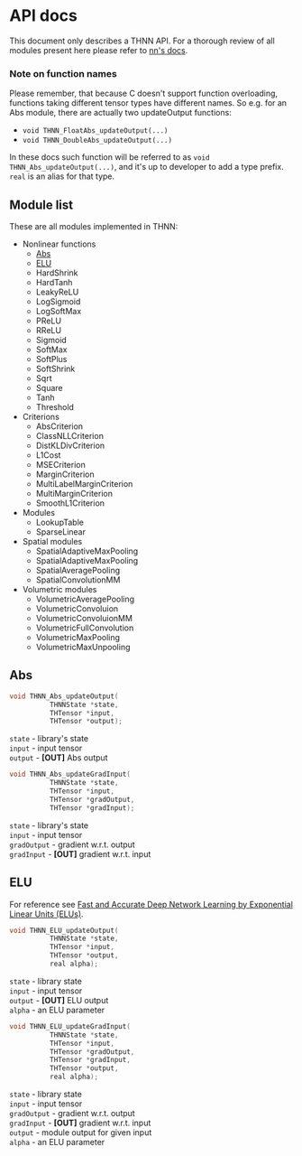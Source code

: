 # API docs

This document only describes a THNN API. For a thorough review of all modules present here please refer to [nn's docs](http://github.com/torch/nn/tree/master/doc).

### Note on function names

Please remember, that because C doesn't support function overloading, functions taking different tensor types have different names. So e.g. for an Abs module, there are actually two updateOutput functions:

* `void THNN_FloatAbs_updateOutput(...)`
* `void THNN_DoubleAbs_updateOutput(...)`

In these docs such function will be referred to as `void THNN_Abs_updateOutput(...)`, and it's up to developer to add a type prefix. `real` is an alias for that type.

## Module list

These are all modules implemented in THNN:

* Nonlinear functions
  * [Abs](#abs)
  * [ELU](#elu)
  * HardShrink
  * HardTanh
  * LeakyReLU
  * LogSigmoid
  * LogSoftMax
  * PReLU
  * RReLU
  * Sigmoid
  * SoftMax
  * SoftPlus
  * SoftShrink
  * Sqrt
  * Square
  * Tanh
  * Threshold
* Criterions
  * AbsCriterion
  * ClassNLLCriterion
  * DistKLDivCriterion
  * L1Cost
  * MSECriterion
  * MarginCriterion
  * MultiLabelMarginCriterion
  * MultiMarginCriterion
  * SmoothL1Criterion
* Modules
  * LookupTable
  * SparseLinear
* Spatial modules
  * SpatialAdaptiveMaxPooling
  * SpatialAdaptiveMaxPooling
  * SpatialAveragePooling
  * SpatialConvolutionMM
* Volumetric modules
  * VolumetricAveragePooling
  * VolumetricConvoluion
  * VolumetricConvoluionMM
  * VolumetricFullConvolution
  * VolumetricMaxPooling
  * VolumetricMaxUnpooling

## Abs

```C
void THNN_Abs_updateOutput(
          THNNState *state,
          THTensor *input,
          THTensor *output);
```

`state` - library's state
<br/>
`input` - input tensor
<br/>
`output` - **[OUT]** Abs output

```C
void THNN_Abs_updateGradInput(
          THNNState *state,
          THTensor *input,
          THTensor *gradOutput,
          THTensor *gradInput);
```

`state` - library's state
<br/>
`input` - input tensor
<br/>
`gradOutput` - gradient w.r.t. output
<br/>
`gradInput` - **[OUT]** gradient w.r.t. input

## ELU

For reference see [Fast and Accurate Deep Network Learning by Exponential Linear Units (ELUs)](http://arxiv.org/abs/1511.07289).

```C
void THNN_ELU_updateOutput(
          THNNState *state,
          THTensor *input,
          THTensor *output,
          real alpha);
```

`state` - library state
<br/>
`input` - input tensor
<br/>
`output` - **[OUT]** ELU output
<br/>
`alpha` - an ELU parameter

```C
void THNN_ELU_updateGradInput(
          THNNState *state,
          THTensor *input,
          THTensor *gradOutput,
          THTensor *gradInput,
          THTensor *output,
          real alpha);
```

`state` - library state
<br/>
`input` - input tensor
<br/>
`gradOutput` - gradient w.r.t. output
<br/>
`gradInput` - **[OUT]** gradient w.r.t. input
<br/>
`output` - module output for given input
<br/>
`alpha` - an ELU parameter
